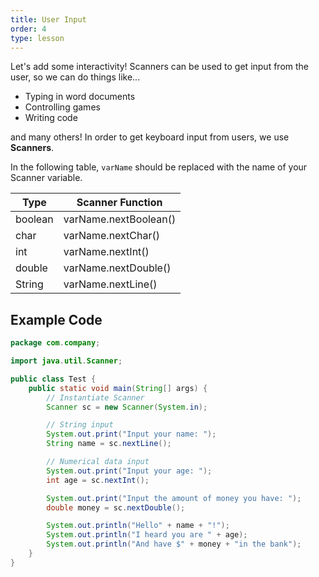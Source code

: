 ```yaml
---
title: User Input
order: 4
type: lesson
---
```


Let's add some interactivity! Scanners can be used to get input from the user, so we can do things like...

- Typing in word documents
- Controlling games
- Writing code

and many others! In order to get keyboard input from users, we use **Scanners**.

In the following table, `varName` should be replaced with the name of your Scanner variable.

| Type    | Scanner Function      |
| ------- | --------------------- |
| boolean | varName.nextBoolean() |
| char    | varName.nextChar()    |
| int     | varName.nextInt()     |
| double  | varName.nextDouble()  |
| String  | varName.nextLine()    |

## Example Code

```java
package com.company;

import java.util.Scanner;

public class Test {
    public static void main(String[] args) {
        // Instantiate Scanner
        Scanner sc = new Scanner(System.in);

        // String input
        System.out.print("Input your name: ");
        String name = sc.nextLine();

        // Numerical data input
        System.out.print("Input your age: ");
        int age = sc.nextInt();

        System.out.print("Input the amount of money you have: ");
        double money = sc.nextDouble();

        System.out.println("Hello" + name + "!");
        System.out.println("I heard you are " + age);
        System.out.println("And have $" + money + "in the bank");
    }
}
```
